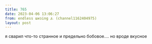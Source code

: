 ```yaml
---
title: 765
date: 2023-04-06 13:06:27
from: endless шизing ⍼ (channel1162404975)
layout: post
---
```


я сварил что-то странное и предельно бобовое.... но вроде вкусное
